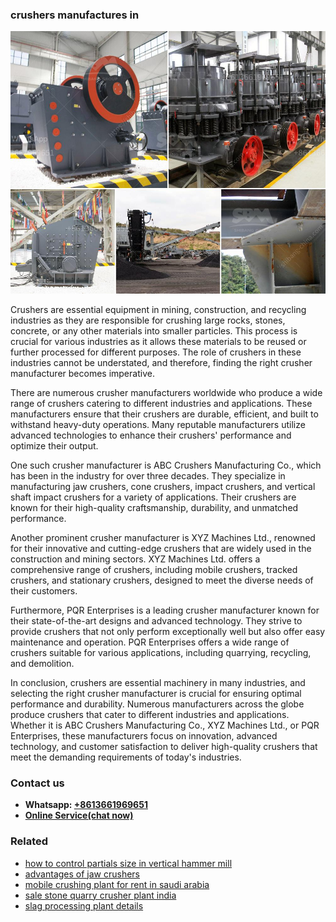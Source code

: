 <h3>crushers manufactures in</h3><img src='1708589433.jpg' alt=''><p>Crushers are essential equipment in mining, construction, and recycling industries as they are responsible for crushing large rocks, stones, concrete, or any other materials into smaller particles. This process is crucial for various industries as it allows these materials to be reused or further processed for different purposes. The role of crushers in these industries cannot be understated, and therefore, finding the right crusher manufacturer becomes imperative.</p><p>There are numerous crusher manufacturers worldwide who produce a wide range of crushers catering to different industries and applications. These manufacturers ensure that their crushers are durable, efficient, and built to withstand heavy-duty operations. Many reputable manufacturers utilize advanced technologies to enhance their crushers' performance and optimize their output.</p><p>One such crusher manufacturer is ABC Crushers Manufacturing Co., which has been in the industry for over three decades. They specialize in manufacturing jaw crushers, cone crushers, impact crushers, and vertical shaft impact crushers for a variety of applications. Their crushers are known for their high-quality craftsmanship, durability, and unmatched performance.</p><p>Another prominent crusher manufacturer is XYZ Machines Ltd., renowned for their innovative and cutting-edge crushers that are widely used in the construction and mining sectors. XYZ Machines Ltd. offers a comprehensive range of crushers, including mobile crushers, tracked crushers, and stationary crushers, designed to meet the diverse needs of their customers.</p><p>Furthermore, PQR Enterprises is a leading crusher manufacturer known for their state-of-the-art designs and advanced technology. They strive to provide crushers that not only perform exceptionally well but also offer easy maintenance and operation. PQR Enterprises offers a wide range of crushers suitable for various applications, including quarrying, recycling, and demolition.</p><p>In conclusion, crushers are essential machinery in many industries, and selecting the right crusher manufacturer is crucial for ensuring optimal performance and durability. Numerous manufacturers across the globe produce crushers that cater to different industries and applications. Whether it is ABC Crushers Manufacturing Co., XYZ Machines Ltd., or PQR Enterprises, these manufacturers focus on innovation, advanced technology, and customer satisfaction to deliver high-quality crushers that meet the demanding requirements of today's industries.</p><h3>Contact us</h3><ul><li><strong>Whatsapp:&nbsp;<a href="https://wa.me/8613661969651">+8613661969651</a></strong></li><li><a href="https://swt.shibang-china.com/?git&amp;zhl&amp;crushers manufactures in"><strong>Online Service(chat now)</strong></a></li></ul><h3>Related</h3><ul><li><a href='how to control partials size in vertical hammer mill.md'>how to control partials size in vertical hammer mill</a></li><li><a href='advantages of jaw crushers.md'>advantages of jaw crushers</a></li><li><a href='mobile crushing plant for rent in saudi arabia.md'>mobile crushing plant for rent in saudi arabia</a></li><li><a href='sale stone quarry crusher plant india.md'>sale stone quarry crusher plant india</a></li><li><a href='slag processing plant details.md'>slag processing plant details</a></li></ul>
